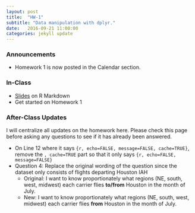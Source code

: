 ```yaml
---
layout: post
title:  "HW-1"
subtitle: "Data manipulation with dplyr."
date:   2016-09-21 11:00:00
categories: jekyll update
---
```




### Announcements

* Homework 1 is now posted in the Calendar section.


### In-Class

* <a href = "{{ site.baseurl }}/assets/R_Markdown/R_Markdown.html" target = "_blank">Slides</a> on R Markdown
* Get started on Homework 1


### After-Class Updates

I will centralize all updates on the homework here. Please check this page
before asking any questions to see if it has already been answered.

* On Line 12 where it says `{r, echo=FALSE, message=FALSE, cache=TRUE}`, 
remove the `, cache=TRUE` part so that it only says `{r, echo=FALSE, message=FALSE}`
* Question 4: Replace the original wording of the question since the dataset only consists of flights
departing Houston IAH
    + Original: I want to know proportionately what regions (NE, south, west, midwest) each 
carrier flies **to/from** Houston in the month of July.
    + New: I want to know proportionately what regions (NE, south, west, midwest) each 
carrier flies **from** Houston in the month of July.
